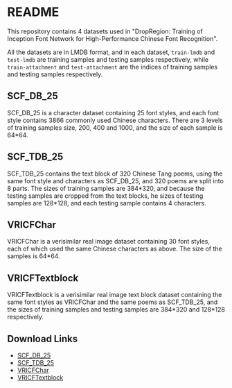 # README
This repository contains 4 datasets used in "DropRegion: Training of Inception Font Network for High-Performance Chinese Font Recognition". 

All the datasets are in LMDB format, and in each dataset, `train-lmdb` and `test-lmdb` are training samples and testing samples respectively, while `train-attachment` and `test-attachment` are the indices of training samples and testing samples respectively. 

## SCF\_DB\_25
SCF\_DB\_25 is a character dataset containing 25 font styles, and each font style contains 3866 commonly used Chinese characters. There are 3 levels of training samples size, 200, 400 and 1000, and the size of each sample is 64*64. 

## SCF\_TDB\_25
SCF\_TDB\_25 contains the text block of 320 Chinese Tang poems, using the same font style and characters as SCF\_DB\_25, and 320 poems are split into 8 parts. The  sizes of training samples are 384\*320, and because the testing samples are cropped from the text blocks, he  sizes of testing samples are 128\*128, and each testing sample contains 4 characters. 

## VRICFChar
VRICFChar is a verisimilar real image dataset containing 30 font styles, each of which used the same Chinese characters as above. The size of the samples is 64*64.

## VRICFTextblock
VRICFTextblock is a verisimilar real image text block dataset containing the same font styles as VRICFChar and the same poems as SCF_TDB_25, and the sizes of training samples and testing samples are 384\*320 and 128\*128 respectively.

## Download Links
- [SCF\_DB\_25](http://www.hcii-lab.net/data/IFN_DropRegion_Data/SCF_DB_25.zip)
- [SCF\_TDB\_25](http://www.hcii-lab.net/data/IFN_DropRegion_Data/SCF_TDB_25.zip)
- [VRICFChar](http://www.hcii-lab.net/data/IFN_DropRegion_Data/VRICFChar.zip)
- [VRICFTextblock](http://www.hcii-lab.net/data/IFN_DropRegion_Data/VRICFTextblock.zip)
